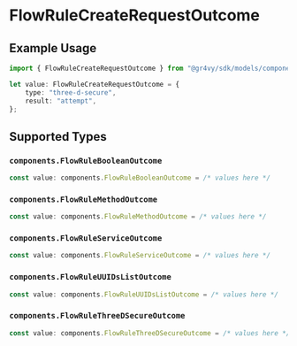 # FlowRuleCreateRequestOutcome

## Example Usage

```typescript
import { FlowRuleCreateRequestOutcome } from "@gr4vy/sdk/models/components";

let value: FlowRuleCreateRequestOutcome = {
    type: "three-d-secure",
    result: "attempt",
};
```

## Supported Types

### `components.FlowRuleBooleanOutcome`

```typescript
const value: components.FlowRuleBooleanOutcome = /* values here */
```

### `components.FlowRuleMethodOutcome`

```typescript
const value: components.FlowRuleMethodOutcome = /* values here */
```

### `components.FlowRuleServiceOutcome`

```typescript
const value: components.FlowRuleServiceOutcome = /* values here */
```

### `components.FlowRuleUUIDsListOutcome`

```typescript
const value: components.FlowRuleUUIDsListOutcome = /* values here */
```

### `components.FlowRuleThreeDSecureOutcome`

```typescript
const value: components.FlowRuleThreeDSecureOutcome = /* values here */
```

